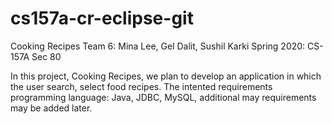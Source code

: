 # cs157a-cr-eclipse-git

Cooking Recipes
Team 6: Mina Lee, Gel Dalit, Sushil Karki
Spring 2020: CS-157A Sec 80

In this project, Cooking Recipes, we plan to develop an application in which the user search, select food recipes. 
The intented requirements programming language: Java, JDBC, MySQL, additional may requirements may be added later. 
